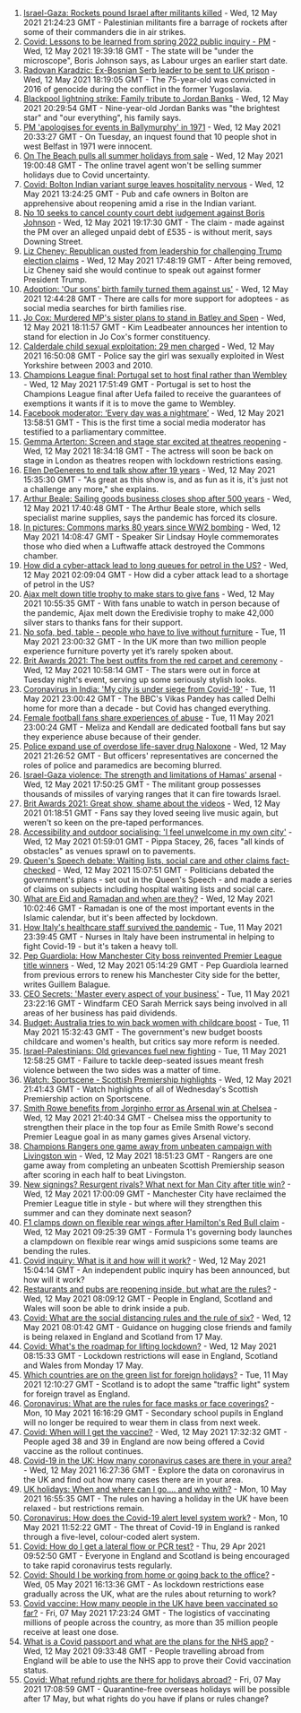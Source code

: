 1. [Israel-Gaza: Rockets pound Israel after militants killed](https://www.bbc.co.uk/news/world-middle-east-57094737) - Wed, 12 May 2021 21:24:23 GMT - Palestinian militants fire a barrage of rockets after some of their commanders die in air strikes.
2. [Covid: Lessons to be learned from spring 2022 public inquiry - PM](https://www.bbc.co.uk/news/uk-57088314) - Wed, 12 May 2021 19:39:18 GMT - The state will be "under the microscope", Boris Johnson says, as Labour urges an earlier start date.
3. [Radovan Karadzic: Ex-Bosnian Serb leader to be sent to UK prison](https://www.bbc.co.uk/news/uk-57090123) - Wed, 12 May 2021 18:19:05 GMT - The 75-year-old was convicted in 2016 of genocide during the conflict in the former Yugoslavia.
4. [Blackpool lightning strike: Family tribute to Jordan Banks](https://www.bbc.co.uk/news/uk-england-lancashire-57093289) - Wed, 12 May 2021 20:29:54 GMT - Nine-year-old Jordan Banks was "the brightest star" and "our everything", his family says.
5. [PM 'apologises for events in Ballymurphy' in 1971](https://www.bbc.co.uk/news/uk-northern-ireland-57093548) - Wed, 12 May 2021 20:33:27 GMT - On Tuesday, an inquest found that 10 people shot in west Belfast in 1971 were innocent.
6. [On The Beach pulls all summer holidays from sale](https://www.bbc.co.uk/news/business-57084732) - Wed, 12 May 2021 19:00:48 GMT - The online travel agent won't be selling summer holidays due to Covid uncertainty.
7. [Covid: Bolton Indian variant surge leaves hospitality nervous](https://www.bbc.co.uk/news/uk-england-manchester-57075618) - Wed, 12 May 2021 13:24:25 GMT - Pub and cafe owners in Bolton are apprehensive about reopening amid a rise in the Indian variant.
8. [No 10 seeks to cancel county court debt judgement against Boris Johnson](https://www.bbc.co.uk/news/uk-politics-57087274) - Wed, 12 May 2021 19:17:30 GMT - The claim - made against the PM over an alleged unpaid debt of £535 - is without merit, says Downing Street.
9. [Liz Cheney: Republican ousted from leadership for challenging Trump election claims](https://www.bbc.co.uk/news/world-us-canada-57090202) - Wed, 12 May 2021 17:48:19 GMT - After being removed, Liz Cheney said she would continue to speak out against former President Trump.
10. [Adoption: 'Our sons' birth family turned them against us'](https://www.bbc.co.uk/news/uk-57084243) - Wed, 12 May 2021 12:44:28 GMT - There are calls for more support for adoptees - as social media searches for birth families rise.
11. [Jo Cox: Murdered MP's sister plans to stand in Batley and Spen](https://www.bbc.co.uk/news/uk-england-leeds-57090767) - Wed, 12 May 2021 18:11:57 GMT - Kim Leadbeater announces her intention to stand for election in Jo Cox's former constituency.
12. [Calderdale child sexual exploitation: 29 men charged](https://www.bbc.co.uk/news/uk-england-leeds-57093267) - Wed, 12 May 2021 16:50:08 GMT - Police say the girl was sexually exploited in West Yorkshire between 2003 and 2010.
13. [Champions League final: Portugal set to host final rather than Wembley](https://www.bbc.co.uk/sport/football/57051804) - Wed, 12 May 2021 17:51:49 GMT - Portugal is set to host the Champions League final after Uefa failed to receive the guarantees of exemptions it wants if it is to move the game to Wembley.
14. [Facebook moderator: ‘Every day was a nightmare’](https://www.bbc.co.uk/news/technology-57088382) - Wed, 12 May 2021 13:58:51 GMT - This is the first time a social media moderator has testified to a parliamentary committee.
15. [Gemma Arterton: Screen and stage star excited at theatres reopening](https://www.bbc.co.uk/news/entertainment-arts-57093277) - Wed, 12 May 2021 18:34:18 GMT - The actress will soon be back on stage in London as theatres reopen with lockdown restrictions easing.
16. [Ellen DeGeneres to end talk show after 19 years](https://www.bbc.co.uk/news/entertainment-arts-57091501) - Wed, 12 May 2021 15:35:30 GMT - "As great as this show is, and as fun as it is, it's just not a challenge any more," she explains.
17. [Arthur Beale: Sailing goods business closes shop after 500 years](https://www.bbc.co.uk/news/uk-england-london-57085944) - Wed, 12 May 2021 17:40:48 GMT - The Arthur Beale store, which sells specialist marine supplies, says the pandemic has forced its closure.
18. [In pictures: Commons marks 80 years since WW2 bombing](https://www.bbc.co.uk/news/uk-politics-57088372) - Wed, 12 May 2021 14:08:47 GMT - Speaker Sir Lindsay Hoyle commemorates those who died when a Luftwaffe attack destroyed the Commons chamber.
19. [How did a cyber-attack lead to long queues for petrol in the US?](https://www.bbc.co.uk/news/world-us-canada-57082074) - Wed, 12 May 2021 02:09:04 GMT - How did a cyber attack lead to a shortage of petrol in the US?
20. [Ajax melt down title trophy to make stars to give fans](https://www.bbc.co.uk/sport/football/57086460) - Wed, 12 May 2021 10:55:35 GMT - With fans unable to watch in person because of the pandemic, Ajax melt down the Eredivisie trophy to make 42,000 silver stars to thanks fans for their support.
21. [No sofa, bed, table - people who have to live without furniture](https://www.bbc.co.uk/news/uk-57076659) - Tue, 11 May 2021 23:00:32 GMT - In the UK more than two million people experience furniture poverty yet it’s rarely spoken about.
22. [Brit Awards 2021: The best outfits from the red carpet and ceremony](https://www.bbc.co.uk/news/entertainment-arts-57084402) - Wed, 12 May 2021 10:58:14 GMT - The stars were out in force at Tuesday night's event, serving up some seriously stylish looks.
23. [Coronavirus in India: 'My city is under siege from Covid-19'](https://www.bbc.co.uk/news/world-asia-india-57067462) - Tue, 11 May 2021 23:00:42 GMT - The BBC's Vikas Pandey has called Delhi home for more than a decade - but Covid has changed everything.
24. [Female football fans share experiences of abuse](https://www.bbc.co.uk/news/technology-56988482) - Tue, 11 May 2021 23:00:24 GMT - Meliza and Kendall are dedicated football fans but say they experience abuse because of their gender.
25. [Police expand use of overdose life-saver drug Naloxone](https://www.bbc.co.uk/news/uk-57094536) - Wed, 12 May 2021 21:26:52 GMT - But officers' representatives are concerned the roles of police and paramedics are becoming blurred.
26. [Israel-Gaza violence: The strength and limitations of Hamas' arsenal](https://www.bbc.co.uk/news/world-middle-east-57092245) - Wed, 12 May 2021 17:50:25 GMT - The militant group possesses thousands of missiles of varying ranges that it can fire towards Israel.
27. [Brit Awards 2021: Great show, shame about the videos](https://www.bbc.co.uk/news/entertainment-arts-57082190) - Wed, 12 May 2021 01:18:51 GMT - Fans say they loved seeing live music again, but weren't so keen on the pre-taped performances.
28. [Accessibility and outdoor socialising: 'I feel unwelcome in my own city'](https://www.bbc.co.uk/news/newsbeat-57072498) - Wed, 12 May 2021 01:59:01 GMT - Pippa Stacey, 26, faces "all kinds of obstacles" as venues sprawl on to pavements.
29. [Queen's Speech debate: Waiting lists, social care and other claims fact-checked](https://www.bbc.co.uk/news/57076024) - Wed, 12 May 2021 15:07:51 GMT - Politicians debated the government's plans - set out in the Queen's Speech - and made a series of claims on subjects including hospital waiting lists and social care.
30. [What are Eid and Ramadan and when are they?](https://www.bbc.co.uk/news/explainers-56695447) - Wed, 12 May 2021 10:02:46 GMT - Ramadan is one of the most important events in the Islamic calendar, but it's been affected by lockdown.
31. [How Italy's healthcare staff survived the pandemic](https://www.bbc.co.uk/news/world-europe-57071604) - Tue, 11 May 2021 23:39:45 GMT - Nurses in Italy have been instrumental in helping to fight Covid-19 - but it's taken a heavy toll.
32. [Pep Guardiola: How Manchester City boss reinvented Premier League title winners](https://www.bbc.co.uk/sport/football/56951662) - Wed, 12 May 2021 05:14:29 GMT - Pep Guardiola learned from previous errors to renew his Manchester City side for the better, writes Guillem Balague.
33. [CEO Secrets: 'Master every aspect of your business'](https://www.bbc.co.uk/news/business-57013569) - Tue, 11 May 2021 23:22:16 GMT - Windfarm CEO Sarah Merrick says being involved in all areas of her business has paid dividends.
34. [Budget: Australia tries to win back women with childcare boost](https://www.bbc.co.uk/news/world-australia-57052663) - Tue, 11 May 2021 15:32:43 GMT - The government's new budget boosts childcare and women's health, but critics say more reform is needed.
35. [Israel-Palestinians: Old grievances fuel new fighting](https://www.bbc.co.uk/news/world-middle-east-57074460) - Tue, 11 May 2021 12:58:25 GMT - Failure to tackle deep-seated issues meant fresh violence between the two sides was a matter of time.
36. [Watch: Sportscene - Scottish Premiership highlights](https://www.bbc.co.uk/sport/av/football/57094465) - Wed, 12 May 2021 21:41:43 GMT - Watch highlights of all of Wednesday's Scottish Premiership action on Sportscene.
37. [Smith Rowe benefits from Jorginho error as Arsenal win at Chelsea](https://www.bbc.co.uk/sport/football/56990160) - Wed, 12 May 2021 21:40:34 GMT - Chelsea miss the opportunity to strengthen their place in the top four as Emile Smith Rowe's second Premier League goal in as many games gives Arsenal victory.
38. [Champions Rangers one game away from unbeaten campaign with Livingston win](https://www.bbc.co.uk/sport/football/56990121) - Wed, 12 May 2021 18:51:23 GMT - Rangers are one game away from completing an unbeaten Scottish Premiership season after scoring in each half to beat Livingston.
39. [New signings? Resurgent rivals? What next for Man City after title win?](https://www.bbc.co.uk/sport/football/57037849) - Wed, 12 May 2021 17:00:09 GMT - Manchester City have reclaimed the Premier League title in style - but where will they strengthen this summer and can they dominate next season?
40. [F1 clamps down on flexible rear wings after Hamilton's Red Bull claim](https://www.bbc.co.uk/sport/formula1/57086036) - Wed, 12 May 2021 09:25:39 GMT - Formula 1's governing body launches a clampdown on flexible rear wings amid suspicions some teams are bending the rules.
41. [Covid inquiry: What is it and how will it work?](https://www.bbc.co.uk/news/explainers-57085964) - Wed, 12 May 2021 15:04:14 GMT - An independent public inquiry has been announced, but how will it work?
42. [Restaurants and pubs are reopening inside, but what are the rules?](https://www.bbc.co.uk/news/business-52977388) - Wed, 12 May 2021 08:09:12 GMT - People in England, Scotland and Wales will soon be able to drink inside a pub.
43. [Covid: What are the social distancing rules and the rule of six?](https://www.bbc.co.uk/news/uk-51506729) - Wed, 12 May 2021 08:01:42 GMT - Guidance on hugging close friends and family is being relaxed in England and Scotland from 17 May.
44. [Covid: What's the roadmap for lifting lockdown?](https://www.bbc.co.uk/news/explainers-52530518) - Wed, 12 May 2021 08:15:33 GMT - Lockdown restrictions will ease in England, Scotland and Wales from Monday 17 May.
45. [Which countries are on the green list for foreign holidays?](https://www.bbc.co.uk/news/explainers-52544307) - Tue, 11 May 2021 12:10:27 GMT - Scotland is to adopt the same "traffic light" system for foreign travel as England.
46. [Coronavirus: What are the rules for face masks or face coverings?](https://www.bbc.co.uk/news/health-51205344) - Mon, 10 May 2021 16:16:29 GMT - Secondary school pupils in England will no longer be required to wear them in class from next week.
47. [Covid: When will I get the vaccine?](https://www.bbc.co.uk/news/health-55045639) - Wed, 12 May 2021 17:32:32 GMT - People aged 38 and 39 in England are now being offered a Covid vaccine as the rollout continues.
48. [Covid-19 in the UK: How many coronavirus cases are there in your area?](https://www.bbc.co.uk/news/uk-51768274) - Wed, 12 May 2021 16:27:36 GMT - Explore the data on coronavirus in the UK and find out how many cases there are in your area.
49. [UK holidays: When and where can I go.... and who with?](https://www.bbc.co.uk/news/explainers-52646738) - Mon, 10 May 2021 16:55:35 GMT - The rules on having a holiday in the UK have been relaxed - but restrictions remain.
50. [Coronavirus: How does the Covid-19 alert level system work?](https://www.bbc.co.uk/news/explainers-52634739) - Mon, 10 May 2021 11:52:22 GMT - The threat of Covid-19 in England is ranked through a five-level, colour-coded alert system.
51. [Covid: How do I get a lateral flow or PCR test?](https://www.bbc.co.uk/news/health-51943612) - Thu, 29 Apr 2021 09:52:50 GMT - Everyone in England and Scotland is being encouraged to take rapid coronavirus tests regularly.
52. [Covid: Should I be working from home or going back to the office?](https://www.bbc.co.uk/news/business-52567567) - Wed, 05 May 2021 16:13:36 GMT - As lockdown restrictions ease gradually across the UK, what are the rules about returning to work?
53. [Covid vaccine: How many people in the UK have been vaccinated so far?](https://www.bbc.co.uk/news/health-55274833) - Fri, 07 May 2021 17:23:24 GMT - The logistics of vaccinating millions of people across the country, as more than 35 million people receive at least one dose.
54. [What is a Covid passport and what are the plans for the NHS app?](https://www.bbc.co.uk/news/explainers-55718553) - Wed, 12 May 2021 09:33:48 GMT - People travelling abroad from England will be able to use the NHS app to prove their Covid vaccination status.
55. [Covid: What refund rights are there for holidays abroad?](https://www.bbc.co.uk/news/business-51615412) - Fri, 07 May 2021 17:08:59 GMT - Quarantine-free overseas holidays will be possible after 17 May, but what rights do you have if plans or rules change?
